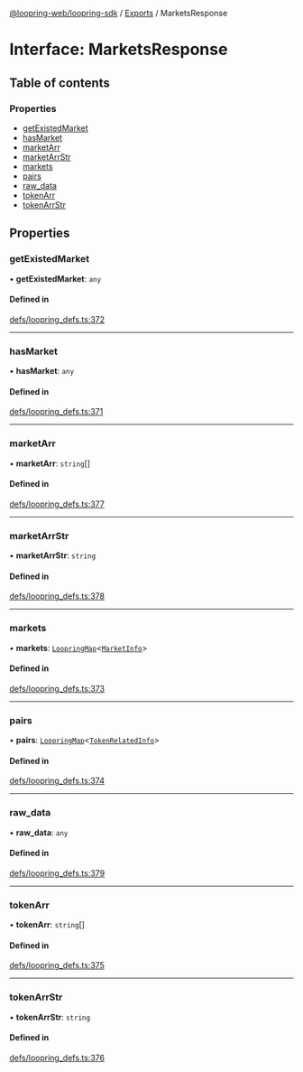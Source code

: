 [@loopring-web/loopring-sdk](../README.md) / [Exports](../modules.md) / MarketsResponse

# Interface: MarketsResponse

## Table of contents

### Properties

- [getExistedMarket](MarketsResponse.md#getexistedmarket)
- [hasMarket](MarketsResponse.md#hasmarket)
- [marketArr](MarketsResponse.md#marketarr)
- [marketArrStr](MarketsResponse.md#marketarrstr)
- [markets](MarketsResponse.md#markets)
- [pairs](MarketsResponse.md#pairs)
- [raw\_data](MarketsResponse.md#raw_data)
- [tokenArr](MarketsResponse.md#tokenarr)
- [tokenArrStr](MarketsResponse.md#tokenarrstr)

## Properties

### getExistedMarket

• **getExistedMarket**: `any`

#### Defined in

[defs/loopring_defs.ts:372](https://github.com/Loopring/loopring_sdk/blob/427d9da/src/defs/loopring_defs.ts#L372)

___

### hasMarket

• **hasMarket**: `any`

#### Defined in

[defs/loopring_defs.ts:371](https://github.com/Loopring/loopring_sdk/blob/427d9da/src/defs/loopring_defs.ts#L371)

___

### marketArr

• **marketArr**: `string`[]

#### Defined in

[defs/loopring_defs.ts:377](https://github.com/Loopring/loopring_sdk/blob/427d9da/src/defs/loopring_defs.ts#L377)

___

### marketArrStr

• **marketArrStr**: `string`

#### Defined in

[defs/loopring_defs.ts:378](https://github.com/Loopring/loopring_sdk/blob/427d9da/src/defs/loopring_defs.ts#L378)

___

### markets

• **markets**: [`LoopringMap`](LoopringMap.md)<[`MarketInfo`](MarketInfo.md)\>

#### Defined in

[defs/loopring_defs.ts:373](https://github.com/Loopring/loopring_sdk/blob/427d9da/src/defs/loopring_defs.ts#L373)

___

### pairs

• **pairs**: [`LoopringMap`](LoopringMap.md)<[`TokenRelatedInfo`](TokenRelatedInfo.md)\>

#### Defined in

[defs/loopring_defs.ts:374](https://github.com/Loopring/loopring_sdk/blob/427d9da/src/defs/loopring_defs.ts#L374)

___

### raw\_data

• **raw\_data**: `any`

#### Defined in

[defs/loopring_defs.ts:379](https://github.com/Loopring/loopring_sdk/blob/427d9da/src/defs/loopring_defs.ts#L379)

___

### tokenArr

• **tokenArr**: `string`[]

#### Defined in

[defs/loopring_defs.ts:375](https://github.com/Loopring/loopring_sdk/blob/427d9da/src/defs/loopring_defs.ts#L375)

___

### tokenArrStr

• **tokenArrStr**: `string`

#### Defined in

[defs/loopring_defs.ts:376](https://github.com/Loopring/loopring_sdk/blob/427d9da/src/defs/loopring_defs.ts#L376)
